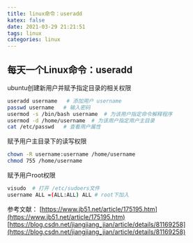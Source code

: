 ```yaml
---
title: linux命令：useradd
katex: false
date: 2021-03-29 21:21:51
tags: linux
categories: linux
---
```


## 每天一个Linux命令：useradd

ubuntu创建新用户并赋予指定目录的相关权限

<!-- more -->

```bash
useradd username   # 添加用户 username
passwd username   # 输入密码
usermod -s /bin/bash username  # 为该用户指定命令解释程序
usermod -d /home/username  # 为该用户指定用户主目录
cat /etc/passwd   # 查看用户属性
```

赋予用户主目录下的读写权限
```bash
chown -R username:username /home/username
chmod 755 /home/username
```

赋予用户root权限
```bash
visudo  # 打开 /etc/sudoers文件
username ALL =(ALL:ALL) ALL # root下加入
```


参考文献：
[https://www.jb51.net/article/175195.htm](https://www.jb51.net/article/175195.htm)
[https://blog.csdn.net/jiangjiang_jian/article/details/81169258](https://blog.csdn.net/jiangjiang_jian/article/details/81169258)